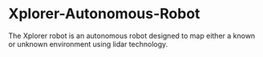 # Xplorer-Autonomous-Robot
The Xplorer robot is an autonomous robot designed to map either a known or unknown environment using lidar technology.

